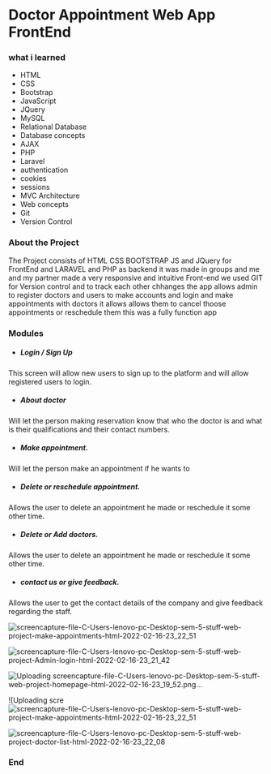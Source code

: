 # Doctor Appointment Web App FrontEnd

### what i learned

- HTML
- CSS 
- Bootstrap
- JavaScript
- JQuery
- MySQL
- Relational Database
- Database concepts
- AJAX
- PHP
- Laravel
- authentication 
- cookies
- sessions
- MVC Architecture
- Web concepts
- Git
- Version Control

### About the Project

The Project consists of HTML CSS BOOTSTRAP JS and JQuery for FrontEnd and LARAVEL and PHP as backend it was made in groups and me and my partner made a very responsive and intuitive Front-end we used GIT for Version control and to track each other chhanges the app allows admin to register doctors and users to make accounts and login and make appointments with doctors it allows allows them to cancel thoose appointments or reschedule them this was a fully function app 

### Modules

- ##### Login / Sign Up
This screen will allow new users to sign up to the platform and will allow registered users to login.
- ##### About doctor
Will let the person making reservation know that who the doctor is and what is their qualifications and their contact numbers.
- ##### Make appointment. 
Will let the person make an appointment if he wants to 
- ##### Delete or reschedule appointment.
Allows the user to delete an appointment he made or reschedule it some other time.
- ##### Delete or Add doctors.
Allows the user to delete an appointment he made or reschedule it some other time.
- ##### contact us or give feedback.
Allows the user to get the contact details of the company and give feedback regarding the staff.



![screencapture-file-C-Users-lenovo-pc-Desktop-sem-5-stuff-web-project-make-appointments-html-2022-02-16-23_22_51](https://user-images.githubusercontent.com/93770002/154331139-04eb8afe-8ba6-43bb-96da-1574a9cd0d8d.png)

![screencapture-file-C-Users-lenovo-pc-Desktop-sem-5-stuff-web-project-Admin-login-html-2022-02-16-23_21_42](https://user-images.githubusercontent.com/93770002/154331160-afd4f56a-30a2-403e-bc39-7cf3eafc0fe8.png)

![Uploading screencapture-file-C-Users-lenovo-pc-Desktop-sem-5-stuff-web-project-homepage-html-2022-02-16-23_19_52.png…]()

![Uploading scre![screencapture-file-C-Users-lenovo-pc-Desktop-sem-5-stuff-web-project-make-appointments-html-2022-02-16-23_22_51](https://user-images.githubusercontent.com/93770002/154331216-3ab0c547-a3d4-471e-a410-20e320bcbe29.png)

![screencapture-file-C-Users-lenovo-pc-Desktop-sem-5-stuff-web-project-doctor-list-html-2022-02-16-23_22_08](https://user-images.githubusercontent.com/93770002/154331555-3e927ee1-6eca-40bd-a556-97ce1eb0632a.png)

### End
